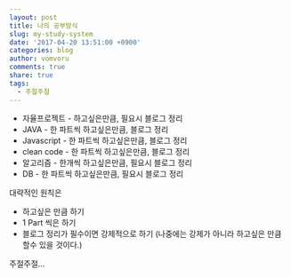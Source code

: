 ```yaml
---
layout: post
title: 나의 공부방식
slug: my-study-system
date: '2017-04-20 13:51:00 +0900'
categories: blog
author: vomvoru
comments: true
share: true
tags:
  - 주절주절
---
```

* 자율프로젝트 - 하고싶은만큼, 필요시 블로그 정리
* JAVA - 한 파트씩 하고싶은만큼, 블로그 정리
* Javascript - 한 파트씩 하고싶은만큼, 블로그 정리
* clean code - 한 파트씩 하고싶은만큼, 블로그 정리
* 알고리즘 - 한개씩 하고싶은만큼, 필요시 블로그 정리
* DB - 한 파트씩 하고싶은만큼, 필요시 블로그 정리

대략적인 원칙은
* 하고싶은 만큼 하기
* 1 Part 씩은 하기
* 블로그 정리가 필수이면 강제적으로 하기 (나중에는 강제가 아니라 하고싶은 만큼 할수 있을 것이다.)

주절주절...
